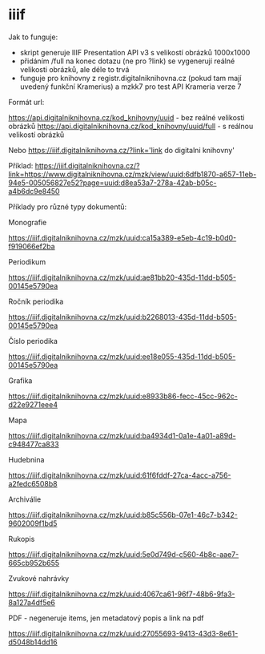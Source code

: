 # iiif

Jak to funguje:
- skript generuje IIIF Presentation API v3 s velikostí obrázků 1000x1000
- přidáním /full na konec dotazu (ne pro ?link) se vygenerují reálné velikosti obrázků, ale déle to trvá
- funguje pro knihovny z registr.digitalniknihovna.cz (pokud tam mají uvedený funkční Kramerius) a mzkk7 pro test API Krameria verze 7

Formát url:

https://api.digitalniknihovna.cz/kod_knihovny/uuid - bez reálné velikosti obrázků
https://api.digitalniknihovna.cz/kod_knihovny/uuid/full - s reálnou velikostí obrázků

Nebo
https://iiif.digitalniknihovna.cz/?link='link do digitalni knihovny'

Příklad:
https://iiif.digitalniknihovna.cz/?link=https://www.digitalniknihovna.cz/mzk/view/uuid:6dfb1870-a657-11eb-94e5-005056827e52?page=uuid:d8ea53a7-278a-42ab-b05c-a4b6dc9e8450

Příklady pro různé typy dokumentů: 

Monografie

https://iiif.digitalniknihovna.cz/mzk/uuid:ca15a389-e5eb-4c19-b0d0-f919066ef2ba

Periodikum

https://iiif.digitalniknihovna.cz/mzk/uuid:ae81bb20-435d-11dd-b505-00145e5790ea


Ročník periodika

https://iiif.digitalniknihovna.cz/mzk/uuid:b2268013-435d-11dd-b505-00145e5790ea

Číslo periodika

https://iiif.digitalniknihovna.cz/mzk/uuid:ee18e055-435d-11dd-b505-00145e5790ea

Grafika

https://iiif.digitalniknihovna.cz/mzk/uuid:e8933b86-fecc-45cc-962c-d22e9271eee4

Mapa

https://iiif.digitalniknihovna.cz/mzk/uuid:ba4934d1-0a1e-4a01-a89d-c948477ca833

Hudebnina

https://iiif.digitalniknihovna.cz/mzk/uuid:61f6fddf-27ca-4acc-a756-a2fedc6508b8

Archiválie

https://iiif.digitalniknihovna.cz/mzk/uuid:b85c556b-07e1-46c7-b342-9602009f1bd5

Rukopis

https://iiif.digitalniknihovna.cz/mzk/uuid:5e0d749d-c560-4b8c-aae7-665cb952b655

Zvukové nahrávky

https://iiif.digitalniknihovna.cz/mzk/uuid:4067ca61-96f7-48b6-9fa3-8a127a4df5e6

PDF - negeneruje items, jen metadatový popis a link na pdf

https://iiif.digitalniknihovna.cz/mzk/uuid:27055693-9413-43d3-8e61-d5048b14dd16

